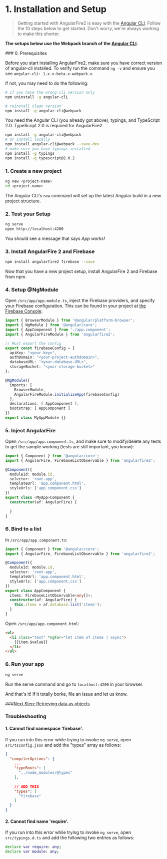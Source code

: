 # 1. Installation and Setup

> Getting started with AngularFire2 is easy with the [Angular CLI](https://github.com/angular/angular-cli). Follow the 10 steps below to get started. Don't worry, we're always working to make this shorter.

**The setups below use the Webpack branch of the [Angular CLI](https://github.com/angular/angular-cli).**

### 0. Prerequisites

Before you start installing AngularFire2, make sure you have correct version of angular-cli installed. 
To verify run the command `ng -v` and ensure you see `angular-cli: 1.x.x-beta.x-webpack.x`.

If not, you may need to do the following:

```bash
# if you have the wrong cli version only
npm uninstall -g angular-cli

# reinstall clean version
npm install -g angular-cli@webpack 
```

You need the Angular CLI (you already got above), typings, and TypeScript 2.0. TypeScript 2.0 is required for AngularFire2.

```bash
npm install -g angular-cli@webpack  
# or install locally
npm install angular-cli@webpack --save-dev
# make sure you have typings installed
npm install -g typings 
npm install -g typescript@2.0.2
```

### 1. Create a new project

```bash
ng new <project-name>
cd <project-name>
```

The Angular CLI's `new` command will set up the latest Angular build in a new project structure.

### 2. Test your Setup

```bash
ng serve
open http://localhost:4200
```

You should see a message that says *App works!*

### 3. Install AngularFire 2 and Firebase

```bash
npm install angularfire2 firebase --save
```

Now that you have a new project setup, install AngularFire 2 and Firebase from npm.

### 4. Setup @NgModule

Open `/src/app/app.module.ts`, inject the Firebase providers, and specify your Firebase configuration. 
This can be found in your project at [the Firebase Console](https://console.firebase.google.com):

```ts
import { BrowserModule } from '@angular/platform-browser';
import { NgModule } from '@angular/core';
import { AppComponent } from './app.component';
import { AngularFireModule } from 'angularfire2';

// Must export the config
export const firebaseConfig = {
  apiKey: "<your-key>",
  authDomain: "<your-project-authdomain>",
  databaseURL: "<your-database-URL>",
  storageBucket: "<your-storage-bucket>"
};

@NgModule({
  imports: [
    BrowserModule,
    AngularFireModule.initializeApp(firebaseConfig)
  ],
  declarations: [ AppComponent ],
  bootstrap: [ AppComponent ]
})
export class MyAppModule {}

```

### 5. Inject AngularFire

Open `/src/app/app.component.ts`, and make sure to modify/delete any tests to get the sample working (tests are still important, you know):

```ts
import { Component } from '@angular/core';
import { AngularFire, FirebaseListObservable } from 'angularfire2';

@Component({
  moduleId: module.id,
  selector: 'root-app',
  templateUrl: 'app.component.html',
  styleUrls: ['app.component.css']
})
export class <MyApp>Component {
  constructor(af: AngularFire) {
    
  }
}

```

### 6. Bind to a list

In `/src/app/app.component.ts`:

```ts
import { Component } from '@angular/core';
import { AngularFire, FirebaseListObservable } from 'angularfire2';

@Component({
  moduleId: module.id,
  selector: 'root-app',
  templateUrl: 'app.component.html',
  styleUrls: ['app.component.css']
})
export class AppComponent {
  items: FirebaseListObservable<any[]>;
  constructor(af: AngularFire) {
    this.items = af.database.list('items');
  }
}
```

Open `/src/app/app.component.html`:

```html
<ul>
  <li class="text" *ngFor="let item of items | async">
    {{item.$value}}
  </li>
</ul>
```

### 6. Run your app

```bash
ng serve
```

Run the serve command and go to `localhost:4200` in your browser.

And that's it! If it totally borke, file an issue and let us know.

###[Next Step: Retrieving data as objects](2-retrieving-data-as-objects.md)

### Troubleshooting

#### 1. Cannot find namespace 'firebase'.

If you run into this error while trying to invoke `ng serve`, open `src/tsconfig.json` and add the "types" array as follows:

```json
{
  "compilerOptions": {
    ...
    "typeRoots": [
      "../node_modules/@types"
    ],
    
    // ADD THIS
    "types": [
      "firebase"
    ]
  }
}
```

#### 2. Cannot find name 'require'.

If you run into this error while trying to invoke `ng serve`, open `src/typings.d.ts` and add the following two entries as follows:

```bash
declare var require: any;
declare var module: any;
```
